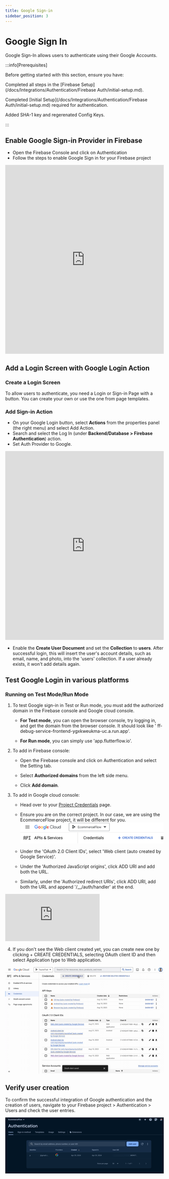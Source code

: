 ```yaml
---
title: Google Sign-in
sidebar_position: 3
---
```


# Google Sign In

Google Sign-In allows users to authenticate using their Google Accounts.

:::info[Prerequisites]

Before getting started with this section, ensure you have:

Completed all steps in
the [Firebase Setup](/docs/Integrations/Authentication/Firebase Auth/initial-setup.md).

Completed [Initial Setup](/docs/Integrations/Authentication/Firebase Auth/initial-setup.md)
required for authentication.

Added SHA-1 key and regerenated Config Keys.

:::

## Enable Google Sign-in Provider in Firebase

- Open the Firebase Console and click on Authentication
- Follow the steps to enable Google Sign in for your Firebase project

<iframe src="https://demo.arcade.software/I50vTFEEyhXfU82yLick?embed&show_copy_link=true" title="EcommerceFlow - Authentication - Sign-in method - Firebase console" frameborder="0" loading="lazy" webkitallowfullscreen mozallowfullscreen allowfullscreen allow="clipboard-write" width="100%" height="600"></iframe>

## Add a Login Screen with Google Login Action

### Create a Login Screen

To allow users to authenticate, you need a Login or Sign-in Page with a button.
You can create your own or use the one from page templates.

### Add Sign-in Action

- On your Google Login button, select **Actions** from the properties panel (the
  right menu) and select Add Action.
- Search and select the Log In (under **Backend/Database > Firebase
  Authentication**) action.
- Set Auth Provider to Google.

<iframe src="https://demo.arcade.software/CBVoec46awMc3yNGLuVJ?embed&show_copy_link=true" title="EcommerceFlow - FlutterFlow" frameborder="0" loading="lazy" webkitallowfullscreen mozallowfullscreen allowfullscreen allow="clipboard-write" width="100%" height="600"></iframe>

- Enable the **Create User Document** and set the **Collection** to **users**.
  After successful login, this will insert the user's account details, such as
  email,
  name, and photo, into the 'users' collection. If a user already exists, it
  won't add details again.

## Test Google Login in various platforms

### Running on Test Mode/Run Mode

1. To test Google sign-in in Test or Run mode, you must add the authorized
   domain in the Firebase console and Google cloud console.

    - **For Test mode**, you can open the browser console, try logging in, and
      get the domain from the browser console. It should look like '
      ff-debug-service-frontend-ygxkweukma-uc.a.run.app'.

    - **For Run mode**, you can simply use 'app.flutterflow.io'.

2. To add in Firebase console:

    - Open the Firebase console and click on Authentication and select the
      Setting tab.

    - Select **Authorized domains** from the left side menu.

    - Click **Add domain**.

3. To add in Google cloud console:

    - Head over to
      your [Project Credentials](https://console.cloud.google.com/apis/credentials?project=_)
      page.
    - Ensure you are on the correct project. In our case, we are using the
      EcommerceFlow project, it will be different for you.
      <img src="credential-page.png" alt="credential-page.png"  />
    - Under the 'OAuth 2.0 Client IDs', select 'Web client (auto created by
      Google Service)'.

    - Under the 'Authorized JavaScript origins', click ADD URI and add both the
      URL.
    - Similarly, under the 'Authorized redirect URIs', click ADD URI, add both
      the URL and append '/__/auth/handler' at the end.


<iframe src="https://www.loom.com/embed/efd5b99b858d4de8bca55452c6e1d20c" frameborder="0" allowFullScreen style={{ width: '100%', height: '600px' }}></iframe>

4. If you don't see the Web client created yet, you can create new one by
   clicking + CREATE CREDENTIALS, selecting OAuth client ID and then select
   Application type to Web application.

<img src="add-app.gif" alt="add-app.gif"  />

## Verify user creation
To confirm the successful integration of Google authentication and the creation of users, navigate to your Firebase project > Authentication > Users and check the user entries.

<img src="verify-google-auth-users.png" alt="verify-google-auth-users.png"  />